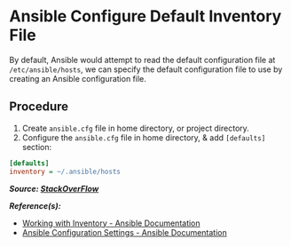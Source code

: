 # Ansible Configure Default Inventory File

By default, Ansible would attempt to read the default configuration file at `/etc/ansible/hosts`, we can specify the default configuration file to use by creating an Ansible configuration file.

## Procedure

1. Create `ansible.cfg` file in home directory, or project directory.
2. Configure the `ansible.cfg` file in home directory, & add `[defaults]` section:

```ini
[defaults]
inventory = ~/.ansible/hosts
```

**_Source: [StackOverFlow](https://stackoverflow.com/a/63413958)_**

**_Reference(s):_**

- [Working with Inventory - Ansible Documentation](https://docs.ansible.com/ansible/2.7/user_guide/intro_inventory.html)
- [Ansible Configuration Settings - Ansible Documentation](https://docs.ansible.com/ansible/latest/reference_appendices/config.html)
